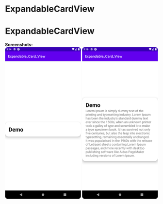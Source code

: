 # ExpandableCardView
# ExpandableCardView<br>
<b>Screenshots:</b><br>
<img src="Images/ss1.png" width=250 height=500>
<img src="Images/ss2.png" width=250 height=500>
